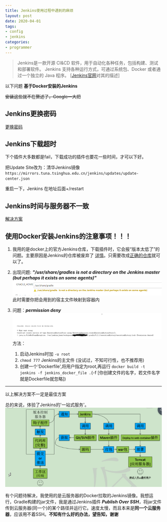 ```yaml
---
title: Jenkins使用过程中遇到的麻烦
layout: post
date: 2020-04-01
tags: 
- config
- jenkins
categories:
- programmer
---
```

> Jenkins是一款开源 CI&CD 软件，用于自动化各种任务，包括构建、测试和部署软件。
> Jenkins 支持各种运行方式，可通过系统包、Docker 或者通过一个独立的 Java 程序。
[[Jenkins官网](https://jenkins.io/zh/doc/)对其的描述]
<!-- more -->

以下问题 **基于Docker安装的Jenkins**

~~安装这些就不在赘述了，Google一大把~~
## Jenkins更换密码
[更换密码](https://www.kancloud.cn/louis1986/jenkins/481900)

## Jenkins下载超时
下个插件大多数都是fail，下载成功的插件也要花一些时间，才可以下好。

把Update Site改为：清华Jenkins镜像 `https://mirrors.tuna.tsinghua.edu.cn/jenkins/updates/update-center.json`

重启一下，Jenkins 在地址后面+/restart


## Jenkins时间与服务器不一致
[解决方案](https://blog.csdn.net/qq_40168110/article/details/90755684)

## 使用Docker安装Jenkins的注意事项！！！
1. 我用的是docker上的官方Jenkins仓库，下载插件时，它会报“版本太低了”的问题。主要原因是Jenkins的仓库被废弃了 [详情](https://jenkins.io/zh/blog/2018/12/10/the-official-Docker-image/)。只需要改成[正确的仓库](https://hub.docker.com/r/jenkins/jenkins/ )就可以了。
   
2. 出现问题: ***"/usr/share/gradles is not a directory on the Jenkins master (but perhaps it exists on some agents)"***   ![未映射到容器内](/assets/images/blog/2020-04-01-Jenkins-Config/MapFile.png)此时需要你把会用到的宿主文件映射到容器内

3. 问题：***permission deny***![权限拒绝](/assets/images/blog/2020-04-01-Jenkins-Config/permission.png)
   方法：
   1. 启动Jenkins时加  `-u root`
   2. `chmod 777` Jenkins的主文件 (没试过，不知可行性，也不推荐用) 
   3. 创建一个'Dockerfile',将用户指定为root,再运行 `docker build -t jenkins -f jenkins_docker_file .`(-f [你创建文件的名字，若文件名字就是Dockerfile就忽略])
   
---
以上解决方案不一定是最佳方案

总的来说，体验了Jenkins的'一站式服务'。![一站式服务](/assets/images/blog/2020-04-01-Jenkins-Config/UsePurpose.png)

有个问题待解决，我使用的是云服务器的Docker拉取的Jenkins镜像。我想运行，Gradle构建的jar文件，我是通过Jenkins插件 ***Publish Over SSH***，将jar文件传到云服务器(同一个)的某个路径并运行它。速度太慢，而且本来是**同一个云服务器**，应该用不着SSH。**不知有什么好的办法，望告知，谢谢**

